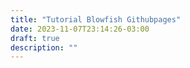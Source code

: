 ```yaml
---
title: "Tutorial Blowfish Githubpages"
date: 2023-11-07T23:14:26-03:00
draft: true
description: ""
---
```

